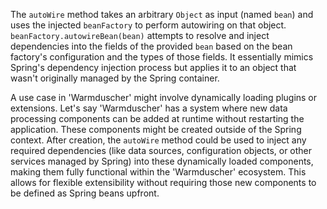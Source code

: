 The `autoWire` method takes an arbitrary `Object` as input (named `bean`) and uses the injected `beanFactory` to perform autowiring on that object.  `beanFactory.autowireBean(bean)` attempts to resolve and inject dependencies into the fields of the provided `bean` based on the bean factory's configuration and the types of those fields. It essentially mimics Spring's dependency injection process but applies it to an object that wasn't originally managed by the Spring container.

A use case in 'Warmduscher' might involve dynamically loading plugins or extensions. Let's say 'Warmduscher' has a system where new data processing components can be added at runtime without restarting the application. These components might be created outside of the Spring context. After creation, the `autoWire` method could be used to inject any required dependencies (like data sources, configuration objects, or other services managed by Spring) into these dynamically loaded components, making them fully functional within the 'Warmduscher' ecosystem.  This allows for flexible extensibility without requiring those new components to be defined as Spring beans upfront.